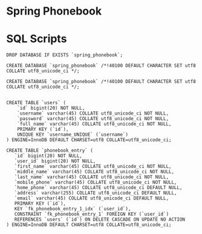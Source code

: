 Spring Phonebook
================

# SQL Scripts

    DROP DATABASE IF EXISTS `spring_phonebook`;

    CREATE DATABASE `spring_phonebook` /*!40100 DEFAULT CHARACTER SET utf8 COLLATE utf8_unicode_ci */;

    CREATE DATABASE `spring_phonebook` /*!40100 DEFAULT CHARACTER SET utf8 COLLATE utf8_unicode_ci */;


    CREATE TABLE `users` (
        `id` bigint(20) NOT NULL,
        `username` varchar(45) COLLATE utf8_unicode_ci NOT NULL,
        `password` varchar(45) COLLATE utf8_unicode_ci NOT NULL,
        `full_name` varchar(45) COLLATE utf8_unicode_ci NOT NULL,
        PRIMARY KEY (`id`),
        UNIQUE KEY `username_UNIQUE` (`username`)
    ) ENGINE=InnoDB DEFAULT CHARSET=utf8 COLLATE=utf8_unicode_ci;

    CREATE TABLE `phonebook_entry` (
       `id` bigint(20) NOT NULL,
       `user_id` bigint(20) NOT NULL,
       `first_name` varchar(45) COLLATE utf8_unicode_ci NOT NULL,
       `middle_name` varchar(45) COLLATE utf8_unicode_ci NOT NULL,
       `last_name` varchar(45) COLLATE utf8_unicode_ci NOT NULL,
       `mobile_phone` varchar(45) COLLATE utf8_unicode_ci NOT NULL,
       `home_phone` varchar(45) COLLATE utf8_unicode_ci DEFAULT NULL,
       `address` varchar(255) COLLATE utf8_unicode_ci DEFAULT NULL,
       `email` varchar(45) COLLATE utf8_unicode_ci DEFAULT NULL,
       PRIMARY KEY (`id`),
       KEY `fk_phonebook_entry_1_idx` (`user_id`),
       CONSTRAINT `fk_phonebook_entry_1` FOREIGN KEY (`user_id`) 
       REFERENCES `users` (`id`) ON DELETE CASCADE ON UPDATE NO ACTION
    ) ENGINE=InnoDB DEFAULT CHARSET=utf8 COLLATE=utf8_unicode_ci;